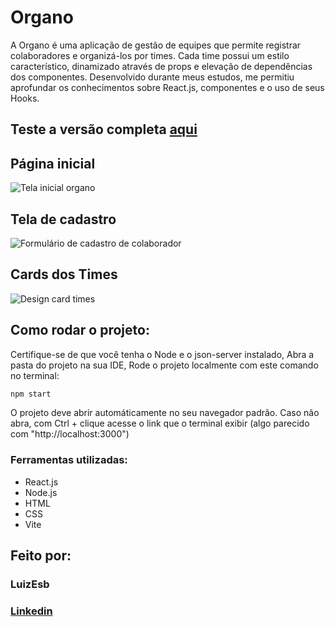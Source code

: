 # Organo

A Organo é uma aplicação de gestão de equipes que permite registrar colaboradores e organizá-los por times. Cada time possui um estilo característico, dinamizado através de props e elevação de dependências dos componentes. Desenvolvido durante meus estudos, me permitiu aprofundar os conhecimentos sobre React.js, componentes e o uso de seus Hooks.

## Teste a versão completa [aqui](https://organo-three-green.vercel.app/)

## Página inicial

![Tela inicial organo](https://i.imgur.com/xtW2lnu.png)

## Tela de cadastro

![Formulário de cadastro de colaborador](https://i.imgur.com/iwyc5be.png)

## Cards dos Times

![Design card times](https://i.imgur.com/1n7Lv5t.png)

## Como rodar o projeto:

Certifique-se de que você tenha o Node e o json-server instalado,
Abra a pasta do projeto na sua IDE,
Rode o projeto localmente com este comando no terminal:

```bash
npm start
```
O projeto deve abrir automáticamente no seu navegador padrão. Caso não abra, com Ctrl + clique acesse o link que o terminal exibir (algo parecido com "http://localhost:3000")

### Ferramentas utilizadas:

* React.js
* Node.js
* HTML
* CSS
* Vite

## Feito por:

### LuizEsb

### [Linkedin](https://www.linkedin.com/in/luiz-felipe-esboldrim-9942a0345/)
